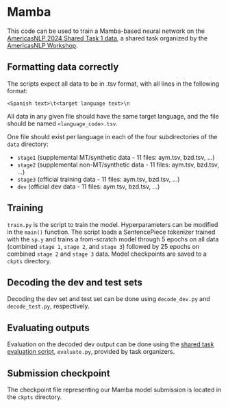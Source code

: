 # Mamba

This code can be used to train a Mamba-based neural network on the [AmericasNLP 2024 Shared Task 1 data](https://github.com/AmericasNLP/americasnlp2024/tree/master/ST1_MachineTranslation), a shared task organized by the [AmericasNLP Workshop](https://turing.iimas.unam.mx/americasnlp/index.html).

## Formatting data correctly

The scripts expect all data to be in .tsv format, with all lines in the following format:

`<Spanish text>\t<target language text>\n`

All data in any given file should have the same target language, and the file should be named `<language_code>.tsv`.

One file should exist per language in each of the four subdirectories of the `data` directory:

- `stage1` (supplemental MT/synthetic data - 11 files: aym.tsv, bzd.tsv, ...)
- `stage2` (supplemental non-MT/synthetic data - 11 files: aym.tsv, bzd.tsv, ...)
- `stage3` (official training data - 11 files: aym.tsv, bzd.tsv, ...)
- `dev` (official dev data - 11 files: aym.tsv, bzd.tsv, ...)

## Training

`train.py` is the script to train the model. Hyperparameters can be modified in the `main()` function.
The script loads a SentencePiece tokenizer trained with the `sp.y` and trains a from-scratch model through 5 epochs on all data (combined `stage 1`, `stage 2`, and `stage 3`) followed by 25 epochs on combined `stage 2` and `stage 3` data.
Model checkpoints are saved to a `ckpts` directory.

## Decoding the dev and test sets

Decoding the dev set and test set can be done using `decode_dev.py` and  `decode_test.py`, respectively.

## Evaluating outputs

Evaluation on the decoded dev output can be done using the [shared task evaluation script](https://github.com/AmericasNLP/americasnlp2024/blob/master/ST1_MachineTranslation/evaluate.py), `evaluate.py`, provided by task organizers.

## Submission checkpoint

The checkpoint file representing our Mamba model submission is located in the `ckpts` directory.